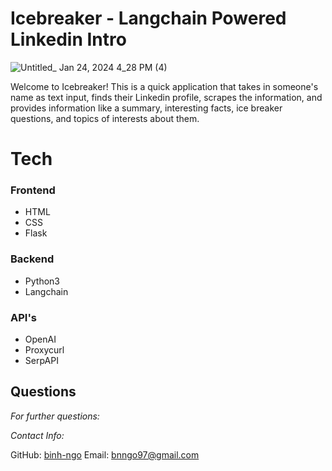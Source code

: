 # Icebreaker - Langchain Powered Linkedin Intro
![Untitled_ Jan 24, 2024 4_28 PM (4)](https://github.com/binh-ngo/icebreaker-langchain/assets/114514760/add9691c-b595-4873-b522-a2b846f68486)

Welcome to Icebreaker! This is a quick application that takes in someone's name as text input, finds their Linkedin profile, scrapes the information, and provides information like a summary, interesting facts, ice breaker questions, and topics of interests about them.

# Tech

  ### Frontend
  * HTML
  * CSS
  * Flask
  
  ### Backend
  * Python3
  * Langchain

  ### API's
  * OpenAI
  * Proxycurl
  * SerpAPI

  ## Questions
        
  *For further questions:*

  *Contact Info:*
    
  GitHub: [binh-ngo](https://github.com/binh-ngo)
  Email: [bnngo97@gmail.com](mailto:bnngo97@gmail.com)
      

